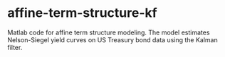 # affine-term-structure-kf
 Matlab code for affine term structure modeling. The model estimates Nelson-Siegel yield curves on US Treasury bond data using the Kalman filter.
